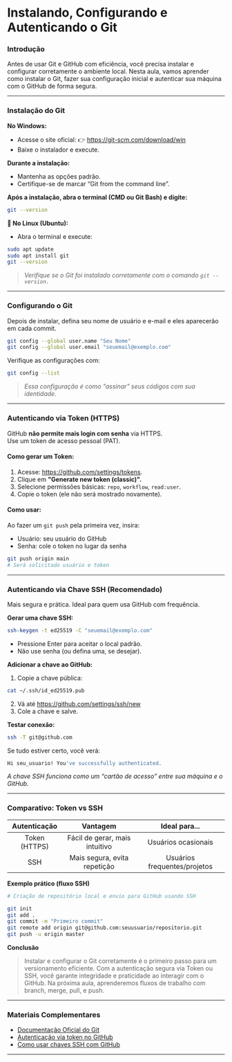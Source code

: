 # **Instalando, Configurando e Autenticando o Git**

### **Introdução**

Antes de usar Git e GitHub com eficiência, você precisa instalar e configurar corretamente o ambiente local. Nesta aula, vamos aprender como instalar o Git, fazer sua configuração inicial e autenticar sua máquina com o GitHub de forma segura.

---

### **Instalação do Git**

**No Windows:**
- Acesse o site oficial: 👉 https://git-scm.com/download/win
- Baixe o instalador e execute.

**Durante a instalação:**
- Mantenha as opções padrão.
- Certifique-se de marcar “Git from the command line”.

**Após a instalação, abra o terminal (CMD ou Git Bash) e digite:**

```bash
git --version
```
**🐧 No Linux (Ubuntu):**  
- Abra o terminal e execute:

```bash
sudo apt update
sudo apt install git
git --version
```

> *Verifique se o Git foi instalado corretamente com o comando ```git --version.```*

---

### **Configurando o Git**

Depois de instalar, defina seu nome de usuário e e-mail e eles aparecerão em cada commit.

```bash
git config --global user.name "Seu Nome"
git config --global user.email "seuemail@exemplo.com"
```

Verifique as configurações com:

```bash
git config --list
```
> *Essa configuração é como "assinar" seus códigos com sua identidade.*

---

### **Autenticando via Token (HTTPS)**

GitHub **não permite mais login com senha** via HTTPS.  
Use um token de acesso pessoal (PAT).

#### **Como gerar um Token:**

1. Acesse: https://github.com/settings/tokens.
2. Clique em **"Generate new token (classic)".**
3. Selecione permissões básicas: ```repo```, ```workflow```, ```read:user```.
4. Copie o token (ele não será mostrado novamente).

#### **Como usar:**

Ao fazer um ````git push```` pela primeira vez, insira:
- Usuário: seu usuário do GitHub
- Senha: cole o token no lugar da senha

````bash
git push origin main
# Será solicitado usuário e token
````

---

### **Autenticando via Chave SSH (Recomendado)**

Mais segura e prática. Ideal para quem usa GitHub com frequência.

**Gerar uma chave SSH:**

````bash
ssh-keygen -t ed25519 -C "seuemail@exemplo.com"
````

- Pressione Enter para aceitar o local padrão.
- Não use senha (ou defina uma, se desejar).

**Adicionar a chave ao GitHub:**

1. Copie a chave pública:

````bash
cat ~/.ssh/id_ed25519.pub
````

2. Vá até https://github.com/settings/ssh/new
3. Cole a chave e salve.

**Testar conexão:**

````bash
ssh -T git@github.com
`````

Se tudo estiver certo, você verá:

````bash
Hi seu_usuario! You've successfully authenticated.
````

*A chave SSH funciona como um “cartão de acesso” entre sua máquina e o GitHub.*

---

### **Comparativo: Token vs SSH**

|Autenticação|Vantagem|Ideal para...|
|:---:|:---:|:---:|
|Token (HTTPS)|Fácil de gerar, mais intuitivo|Usuários ocasionais|
|SSH|Mais segura, evita repetição|Usuários frequentes/projetos|

**Exemplo prático (fluxo SSH)**

````bash
# Criação de repositório local e envio para GitHub usando SSH

git init
git add .
git commit -m "Primeiro commit"
git remote add origin git@github.com:seuusuario/repositorio.git
git push -u origin master
````

**Conclusão**

> Instalar e configurar o Git corretamente é o primeiro passo para um versionamento eficiente. Com a autenticação segura via Token ou SSH, você garante integridade e praticidade ao interagir com o GitHub. Na próxima aula, aprenderemos fluxos de trabalho com branch, merge, pull, e push.

---

### **Materiais Complementares**

- [Documentação Oficial do Git](https://git-scm.com/doc)
- [Autenticação via token no GitHub](https://docs.github.com/pt/authentication/keeping-your-account-and-data-secure/managing-your-personal-access-tokens)
- [Como usar chaves SSH com GitHub](https://docs.github.com/pt/authentication/connecting-to-github-with-ssh)

---
